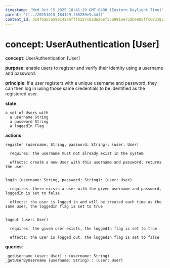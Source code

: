 ```yaml
---
timestamp: 'Wed Oct 15 2025 18:41:29 GMT-0400 (Eastern Daylight Time)'
parent: '[[../20251015_184129.f85289e9.md]]'
content_id: d1dfba65a59e142aafffb227c8ade26ef53a991ee73dbee05ffc68318c7e2b8e
---
```


# concept: UserAuthentication \[User]

**concept**: UserAuthentication \[User]

**purpose**: enable users to register and verify their identity using a username and password.

**principle**: If a user registers with a unique username and password, they can then log in using those same credentials to be identified as the registered user.

**state**:

```
a set of Users with
  a username String
  a password String
  a loggedIn Flag
```

**actions**:

```
register (username: String, password: String): (user: User)

  requires: the username must not already exist in the system

  effects: create a new User with this username and password, returns the user


login (username: String, password: String): (user: User)

  requires: there exists a user with the given username and password, loggedIn is set to false

  effects: the user is logged in and will be treated each time as the same user, the loggedIn flag is set to true


logout (user: User)

  requires: the given user exists, the loggedIn flag is set to true

  effects: the user is logged out, the loggedIn flag is set to false
```

**queries**:

```
_getUsername (user: User) : (username: String)
_getUserByUsername (username: String) : (user: User)
```
